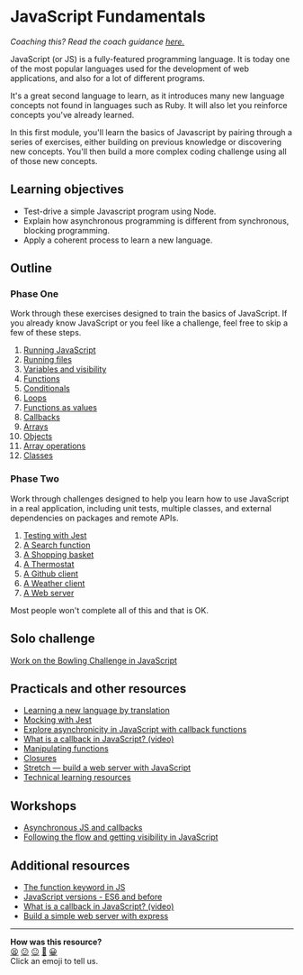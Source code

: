 # JavaScript Fundamentals

_Coaching this? Read the coach guidance
[here.](https://github.com/makersacademy/slug/blob/main/materials/universe/language_intros/challenges/javascript_fundamentals/COACH_GUIDANCE.x.md)_

JavaScript (or JS) is a fully-featured programming language. It is today one of the most
popular languages used for the development of web applications, and also for a lot of
different programs.

It's a great second language to learn, as it introduces many new language concepts not
found in languages such as Ruby. It will also let you reinforce concepts you've already
learned.

In this first module, you'll learn the basics of Javascript by pairing through a series of
exercises, either building on previous knowledge or discovering new concepts. You'll then
build a more complex coding challenge using all of those new concepts.

## Learning objectives

- Test-drive a simple Javascript program using Node.
- Explain how asynchronous programming is different from synchronous, blocking
  programming.
- Apply a coherent process to learn a new language.

## Outline

### Phase One

Work through these exercises designed to train the basics of JavaScript. If you already
know JavaScript or you feel like a challenge, feel free to skip a few of these steps.

1. [Running JavaScript](./bites/01_running_javascript.md)
2. [Running files](./bites/02_running_files.md)
3. [Variables and visibility](./bites/03_variables_and_visibility.md)
4. [Functions](./bites/04_functions.md)
5. [Conditionals](./bites/05_conditionals.md)
6. [Loops](./bites/06_loops.md)
7. [Functions as values](./bites/07_functions_as_values.md)
8. [Callbacks](./bites/08_callbacks.md)
9. [Arrays](./bites/09_arrays.md)
10. [Objects](./bites/10_objects.md)
11. [Array operations](./bites/11_array_operations.md)
12. [Classes](./bites/12_classes.md)

### Phase Two

Work through challenges designed to help you learn how to use JavaScript in a real
application, including unit tests, multiple classes, and external dependencies on
packages and remote APIs.

1. [Testing with Jest](./challenges/01_testing.md)
2. [A Search function](./challenges/02_search_function.md)
3. [A Shopping basket](./challenges/03_shopping_basket.md)
4. [A Thermostat](./challenges/04_thermostat.md)
5. [A Github client](./challenges/05_calling_apis.md)
6. [A Weather client](./challenges/06_weather_api.md)
7. [A Web server](./challenges/07_web_server.md)

Most people won't complete all of this and that is OK.

## Solo challenge

[Work on the Bowling Challenge in JavaScript](https://github.com/makersacademy/bowling-challenge)

## Practicals and other resources

- [Learning a new language by translation](https://hackmd.io/kMNgXiPHQf2Q_P9A-tnS9A)
- [Mocking with Jest](./pills/mocking_with_jest.md)
- [Explore asynchronicity in JavaScript with callback functions](./practicals/callbacks)
- [What is a callback in JavaScript? (video)](https://www.youtube.com/watch?v=xHneyv38Jro)
- [Manipulating functions](./practicals/functions)
- [Closures](https://hackmd.io/cIFsMAqISHqVHN_-p9hY0Q)
- [Stretch — build a web server with JavaScript](./practicals/web-server)
- [Technical learning resources](https://airtable.com/shrgYePUbXMJBSZQW/tblokmw6yNUO75ge6)

## Workshops

- [Asynchronous JS and callbacks](./workshops/async-js-and-callbacks)
- [Following the flow and getting visibility in JavaScript](./workshops/debugging)

## Additional resources

- [The function keyword in JS](https://github.com/makersacademy/course/blob/main/pills/js_functions.md)
- [JavaScript versions - ES6 and before](https://www.codecademy.com/articles/javascript-versions)
- [What is a callback in JavaScript? (video)](https://www.youtube.com/watch?v=xHneyv38Jro)
- [Build a simple web server with express](https://expressjs.com/en/starter/hello-world.html)

<!-- BEGIN GENERATED SECTION DO NOT EDIT -->

---

**How was this resource?**  
[😫](https://airtable.com/shrUJ3t7KLMqVRFKR?prefill_Repository=makersacademy/javascript-fundamentals&prefill_File=README.md&prefill_Sentiment=😫) [😕](https://airtable.com/shrUJ3t7KLMqVRFKR?prefill_Repository=makersacademy/javascript-fundamentals&prefill_File=README.md&prefill_Sentiment=😕) [😐](https://airtable.com/shrUJ3t7KLMqVRFKR?prefill_Repository=makersacademy/javascript-fundamentals&prefill_File=README.md&prefill_Sentiment=😐) [🙂](https://airtable.com/shrUJ3t7KLMqVRFKR?prefill_Repository=makersacademy/javascript-fundamentals&prefill_File=README.md&prefill_Sentiment=🙂) [😀](https://airtable.com/shrUJ3t7KLMqVRFKR?prefill_Repository=makersacademy/javascript-fundamentals&prefill_File=README.md&prefill_Sentiment=😀)  
Click an emoji to tell us.

<!-- END GENERATED SECTION DO NOT EDIT -->
